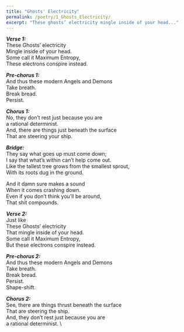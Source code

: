 ```yaml
---
title: "Ghosts' Electricity"
permalink: /poetry/1_Ghosts_Electricity/
excerpt: "These ghosts’ electricity mingle inside of your head..."
---
```


***Verse 1:*** \
  These Ghosts’ electricity \
  Mingle inside of your head. \
  Some call it Maximum Entropy, \
  These electrons conspire instead.

***Pre-chorus 1:*** \
  And thus these modern Angels and Demons \
  Take breath. \
  Break bread. \
  Persist.

***Chorus 1:*** \
  No, they don’t rest just because you are \
  a rational determinist. \
  And, there are things just beneath the surface \
  That are steering your ship.

***Bridge:*** \
  They say what goes up must come down; \
  I say that what’s within can’t help come out. \
  Like the tallest tree grows from the smallest sprout, \
  With its roots dug in the ground.

  And it damn sure makes a sound \
  When it comes crashing down. \
  Even if you don’t think you’ll be around, \
  That shit compounds.

***Verse 2:*** \
  Just like \
  These Ghosts’ electricity \
  That mingle inside of your head. \
  Some call it Maximum Entropy, \
  But these electrons conspire instead.

***Pre-chorus 2:*** \
  And thus these modern Angels and Demons \
  Take breath. \
  Break bread. \
  Persist. \
  Shape-shift.

***Chorus 2:*** \
  See, there are things thrust beneath the surface \
  That are steering the ship. \
  And, they don’t rest just because you are \
  a rational determinist. \
